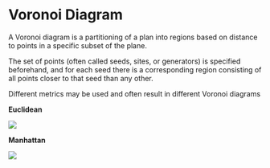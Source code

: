 # Voronoi Diagram

A Voronoi diagram is a partitioning of a plan into regions based on distance to points in a specific subset of the plane.

The set of points (often called seeds, sites, or generators) is specified beforehand, and for each seed there is a corresponding region consisting of all points closer to that seed than any other.

Different metrics may be used and often result in different Voronoi diagrams

**Euclidean**

![](https://upload.wikimedia.org/wikipedia/commons/thumb/5/54/Euclidean_Voronoi_diagram.svg/382px-Euclidean_Voronoi_diagram.svg.png)

**Manhattan**

![](https://upload.wikimedia.org/wikipedia/commons/thumb/6/6d/Manhattan_Voronoi_Diagram.svg/382px-Manhattan_Voronoi_Diagram.svg.png)



